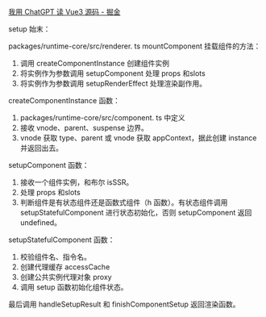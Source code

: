 [我用 ChatGPT 读 Vue3 源码 - 掘金](https://juejin.cn/post/7203325974120169527?utm_source=ug_by_post)

setup 始末：

packages/runtime-core/src/renderer. ts
mountComponent 挂载组件的方法：
1. 调用 createComponentInstance 创建组件实例
2. 将实例作为参数调用 setupComponent 处理 props 和slots
3. 将实例作为参数调用 setupRenderEffect 处理渲染副作用。

createComponentInstance 函数：
1. packages/runtime-core/src/component. ts 中定义
2. 接收 vnode、parent、suspense 边界。
3. vnode 获取 type、parent 或 vnode 获取 appContext，据此创建 instance 并返回出去。

setupComponent 函数：
1. 接收一个组件实例，和布尔 isSSR。
2. 处理 props 和slots
3. 判断组件是有状态组件还是函数式组件（h 函数）。有状态组件调用 setupStatefulComponent 进行状态初始化，否则 setupComponent 返回 undefined。

setupStatefulComponent 函数：
1. 校验组件名、指令名。
2. 创建代理缓存 accessCache
3. 创建公共实例代理对象 proxy
4. 调用 setup 函数初始化组件状态。

最后调用 handleSetupResult 和 finishComponentSetup 返回渲染函数。
